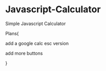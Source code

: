 # Javascript-Calculator

Simple Javascript Calculator 

Plans{

  add a google calc esc version
  
  add more buttons
  

}
